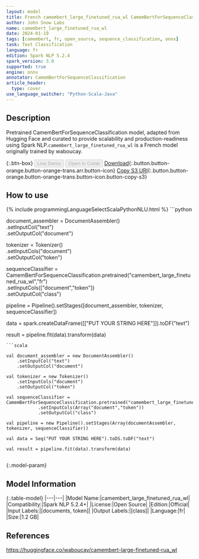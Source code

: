```yaml
---
layout: model
title: French camembert_large_finetuned_rua_wl CamemBertForSequenceClassification from waboucay
author: John Snow Labs
name: camembert_large_finetuned_rua_wl
date: 2024-01-19
tags: [camembert, fr, open_source, sequence_classification, onnx]
task: Text Classification
language: fr
edition: Spark NLP 5.2.4
spark_version: 3.0
supported: true
engine: onnx
annotator: CamemBertForSequenceClassification
article_header:
  type: cover
use_language_switcher: "Python-Scala-Java"
---
```


## Description

Pretrained CamemBertForSequenceClassification model, adapted from Hugging Face and curated to provide scalability and production-readiness using Spark NLP.`camembert_large_finetuned_rua_wl` is a French model originally trained by waboucay.

{:.btn-box}
<button class="button button-orange" disabled>Live Demo</button>
<button class="button button-orange" disabled>Open in Colab</button>
[Download](https://s3.amazonaws.com/auxdata.johnsnowlabs.com/public/models/camembert_large_finetuned_rua_wl_fr_5.2.4_3.0_1705702402676.zip){:.button.button-orange.button-orange-trans.arr.button-icon}
[Copy S3 URI](s3://auxdata.johnsnowlabs.com/public/models/camembert_large_finetuned_rua_wl_fr_5.2.4_3.0_1705702402676.zip){:.button.button-orange.button-orange-trans.button-icon.button-copy-s3}

## How to use



<div class="tabs-box" markdown="1">
{% include programmingLanguageSelectScalaPythonNLU.html %}
```python

document_assembler = DocumentAssembler()\
    .setInputCol("text")\
    .setOutputCol("document")

tokenizer = Tokenizer()\
    .setInputCols("document")\
    .setOutputCol("token")  
    
sequenceClassifier = CamemBertForSequenceClassification.pretrained("camembert_large_finetuned_rua_wl","fr")\
            .setInputCols(["document","token"])\
            .setOutputCol("class")

pipeline = Pipeline().setStages([document_assembler, tokenizer, sequenceClassifier])

data = spark.createDataFrame([["PUT YOUR STRING HERE"]]).toDF("text")

result = pipeline.fit(data).transform(data)

```
```scala

val document_assembler = new DocumentAssembler()
    .setInputCol("text")
    .setOutputCol("document")

val tokenizer = new Tokenizer()
    .setInputCols("document") 
    .setOutputCol("token")  
    
val sequenceClassifier = CamemBertForSequenceClassification.pretrained("camembert_large_finetuned_rua_wl","fr")
            .setInputCols(Array("document","token"))
            .setOutputCol("class")

val pipeline = new Pipeline().setStages(Array(documentAssembler, tokenizer, sequenceClassifier))

val data = Seq("PUT YOUR STRING HERE").toDS.toDF("text")

val result = pipeline.fit(data).transform(data)


```
</div>

{:.model-param}
## Model Information

{:.table-model}
|---|---|
|Model Name:|camembert_large_finetuned_rua_wl|
|Compatibility:|Spark NLP 5.2.4+|
|License:|Open Source|
|Edition:|Official|
|Input Labels:|[documents, token]|
|Output Labels:|[class]|
|Language:|fr|
|Size:|1.2 GB|

## References

https://huggingface.co/waboucay/camembert-large-finetuned-rua_wl